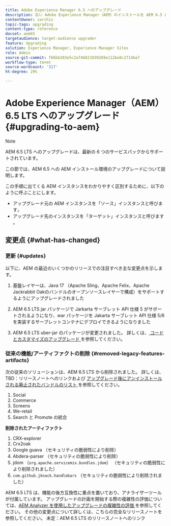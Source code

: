 ```yaml
---
title: Adobe Experience Manager 6.5 へのアップグレード
description: 古い Adobe Experience Manager（AEM）のインストールを AEM 6.5 にアップグレードするための基礎について説明します。
contentOwner: sarchiz
topic-tags: upgrading
content-type: reference
docset: aem65
targetaudience: target-audience upgrader
feature: Upgrading
solution: Experience Manager, Experience Manager Sites
role: Admin
source-git-commit: f66bb283e5c2a746821839269e112be8c2714ba7
workflow-type: tm+mt
source-wordcount: '317'
ht-degree: 29%

---
```


# Adobe Experience Manager（AEM） 6.5 LTS へのアップグレード {#upgrading-to-aem}

>[!NOTE]
>AEM 6.5 LTS へのアップグレードは、最新の 6 つのサービスパックからサポートされています。

この節では、AEM 6.5 への AEM インストール環境のアップグレードについて説明します。

<!-- Alexandru: drafting for now 

* [Planning Your Upgrade](/help/sites-deploying/upgrade-planning.md)
* [Assessing the Upgrade Complexity with Pattern Detector](/help/sites-deploying/pattern-detector.md)
* [Backward Compatibility in AEM 6.5](/help/sites-deploying/backward-compatibility.md)
  This was drafted before: * [Using Offline Reindexing To Reduce Downtime During an Upgrade](/help/sites-deploying/upgrade-offline-reindexing.md)-->

<!--
* [Upgrade Procedure](/help/sites-deploying/upgrade-procedure.md)
* [Upgrading Code and Customizations](/help/sites-deploying/upgrading-code-and-customizations.md)
* [Pre-Upgrade Maintenance Tasks](/help/sites-deploying/pre-upgrade-maintenance-tasks.md)
* [Performing an In-Place Upgrade](/help/sites-deploying/in-place-upgrade.md)
* [Post Upgrade Checks and Troubleshooting](/help/sites-deploying/post-upgrade-checks-and-troubleshooting.md)
* [Sustainable Upgrades](/help/sites-deploying/sustainable-upgrades.md)
* [Lazy Content Migration](/help/sites-deploying/lazy-content-migration.md)

-->

この手順に出てくる AEM インスタンスをわかりやすく区別するために、以下のように呼ぶことにします。

* アップグレード元の AEM インスタンスを「ソース」インスタンスと呼びます&#x200B;*。*
* アップグレード先のインスタンスを「ターゲット」インスタンスと呼びます&#x200B;*。*

## 変更点 {#what-has-changed}

### 更新 {#updates}

以下に、AEM の最近のいくつかのリリースでの注目すべき主な変更点を示します。

1. 基盤レイヤーは、Java 17 （Apache Sling、Apache Felix、Apache Jackrabbit Oakのバンドルのオープンソースレイヤーで構成）をサポートするようにアップグレードされました

1. AEM 6.5 LTS jar パッケージで Jarkarta サーブレット API 仕様 5 がサポートされるようになり、war パッケージを Jakarta サーブレット API 仕様 5/6 を実装するサーブレットコンテナにデプロイできるようになりました

1. AEM 6.5 LTS uber-jar のパッケージが変更されました。 詳しくは、[ コードとカスタマイズのアップグレード ](/help/sites-deploying/upgrading-code-and-customizations.md) を参照してください。

### 従来の機能/アーティファクトの削除 {#removed-legacy-features-artifacts}

次の従来のソリューションは、AEM 6.5 LTS から削除されました。 詳しくは、TBD：リリースノートへのリンクおよび [ アップグレード後にアンインストールされる廃止されたバンドルのリスト ](/help/sites-deploying/obsolete-bundles.md) を参照してください。

1. Social
1. Commerce
1. Screens
1. We-retail
1. Search と Promote の統合

**削除されたアーティファクト**

1. CRX-explorer
1. Crx2oak
1. Google guava （セキュリティの脆弱性により削除）
1. Abdera-parser （セキュリティの脆弱性により削除）
1. jdom （`org.apache.servicemix.bundles.jdom`） （セキュリティの脆弱性により削除されました）
1. `com.github.jknack.handlebars` （セキュリティの脆弱性により削除されました）

AEM 6.5 LTS は、機能の後方互換性に重点を置いており、アナライザーツールが付属しています。 アップグレードの計画を開始する際の複雑性の評価については、[AEM Analyzer を使用したアップグレードの複雑性の評価 ](/help/sites-deploying/pattern-detector.md) を参照してください。 その他の変更点について詳しくは、こちらの完全なリリースノートを参照してください。 未定：AEM 6.5 LTS のリリースノートへのリンク